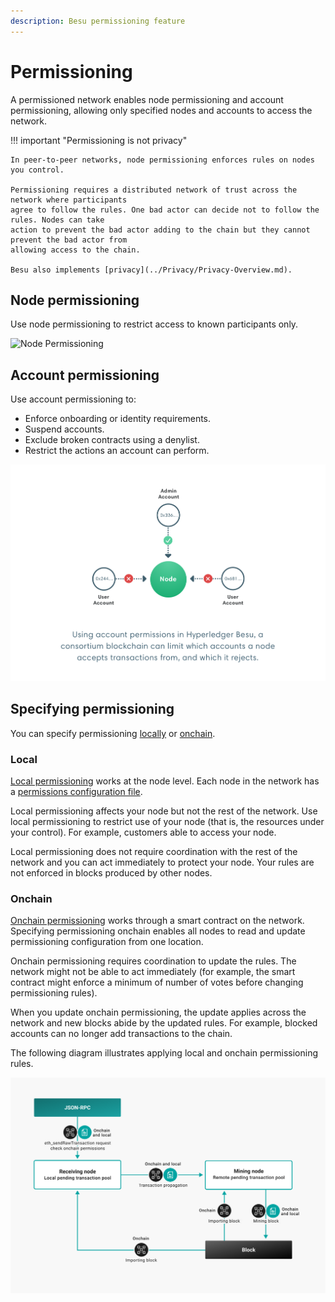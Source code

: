 ```yaml
---
description: Besu permissioning feature
---
```


# Permissioning

A permissioned network enables node permissioning and account permissioning, allowing only
specified nodes and accounts to access the network.

!!! important "Permissioning is not privacy"

    In peer-to-peer networks, node permissioning enforces rules on nodes you control.

    Permissioning requires a distributed network of trust across the network where participants
    agree to follow the rules. One bad actor can decide not to follow the rules. Nodes can take
    action to prevent the bad actor adding to the chain but they cannot prevent the bad actor from
    allowing access to the chain.

    Besu also implements [privacy](../Privacy/Privacy-Overview.md).

## Node permissioning

Use node permissioning to restrict access to known participants only.

![Node Permissioning](../../../images/node-permissioning-bad-actor.png)

## Account permissioning

Use account permissioning to:

* Enforce onboarding or identity requirements.
* Suspend accounts.
* Exclude broken contracts using a denylist.
* Restrict the actions an account can perform.

![Account Permissioning](../../../images/enterprise-ethereum-account-permissioning.png)

## Specifying permissioning

You can specify permissioning [locally](#local) or [onchain](#onchain).

### Local

[Local permissioning](../../how-to/use-permissioning/local.md) works at the node level.
Each node in the network has a [permissions configuration file].

Local permissioning affects your node but not the rest of the network. Use local permissioning to
restrict use of your node (that is, the resources under your control). For example, customers able
to access your node.

Local permissioning does not require coordination with the rest of the network and you can act
immediately to protect your node. Your rules are not enforced in blocks produced by other nodes.

### Onchain

[Onchain permissioning](onchain.md) works through a smart contract on the network.
Specifying permissioning onchain enables all nodes to read and update permissioning configuration
from one location.

Onchain permissioning requires coordination to update the rules. The network might not be able to
act immediately (for example, the smart contract might enforce a minimum of number of votes before
changing permissioning rules).

When you update onchain permissioning, the update applies across the network and new blocks abide
by the updated rules. For example, blocked accounts can no longer add transactions to the chain.

The following diagram illustrates applying local and onchain permissioning rules.

![Permissioning Flow](../../../images/PermissioningFlow.png)

<!-- Links -->
[permissions configuration file]: ../../how-to/use-permissioning/local.md#permissions-configuration-file
